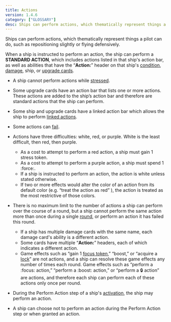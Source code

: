 ```yaml
---
title: Actions
version: 1.4.6
category: ["GLOSSARY"]
desc: Ships can perform actions, which thematically represent things a pilot can do, such as repositioning slightly or flying defensively.
---
```


Ships can perform actions, which thematically represent things a pilot can do,
such as repositioning slightly or flying defensively.

When a ship is instructed to perform an action, the ship can perform a
**STANDARD ACTION**, which includes actions listed in that ship's action bar,
as well as abilities that have the “**Action:**” header on that ship's [condition](/rules/Condition_Cards),
[damage](/rules/Damge), ship, or [upgrade cards](/rules/Upgrade_Cards).

- A ship cannot perform actions while [stressed](/rules/Stress).

- Some upgrade cards have an action bar that lists one or more actions.
  These actions are added to the ship’s action bar and therefore are
  standard actions that the ship can perform.

- Some ship and upgrade cards have a linked action bar which allows the
  ship to perform [linked actions](/rules/Linked_Actions).

- Some actions can [fail](/rules/Fail).

- Actions have three difficulties: white, red, or purple. White is the least
  difficult, then red, then purple.
  * As a cost to attempt to perform a red action, a ship must gain 1 stress token.
  * As a cost to attempt to perform a purple action, a ship must spend 1 :force:.
  * If a ship is instructed to perform an action, the action is white unless stated otherwise.
  * If two or more effects would alter the color of an action from its default color (e.g. “treat the action as red” ), the action is treated as the most restrictive of those colors.

- There is no maximum limit to the number of actions a ship can perform over the course of a round, but a ship cannot perform the same action more than once during a single [round](/rules/), or perform an action it has failed this round.
  + If a ship has multiple damage cards with the same name, each damage card's ability is a different action.
  + Some cards have multiple “**Action:**” headers, each of which indicates a different action.
  + Game effects such as “gain 1 [focus token](/rules/Focus),” “boost,” or “acquire a [lock](/rules/Lock)” are not actions, and a ship can resolve these game effects any number of times each round. Game effects such as “perform a :focus: action,” “perform a :boost: action,” or “perform a :lock: action” are actions, and therefore each ship can perform each of these actions only once per round.

- During the Perform Action step of a ship's [activation](/rules/Activation_Phase), the ship may perform an action.

- A ship can choose not to perform an action during the Perform Action step or when granted an action.